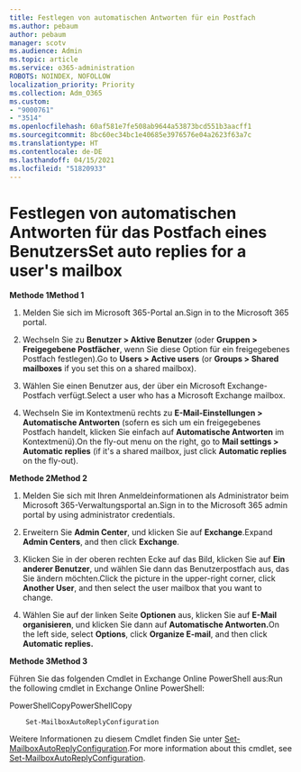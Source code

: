 ```yaml
---
title: Festlegen von automatischen Antworten für ein Postfach
ms.author: pebaum
author: pebaum
manager: scotv
ms.audience: Admin
ms.topic: article
ms.service: o365-administration
ROBOTS: NOINDEX, NOFOLLOW
localization_priority: Priority
ms.collection: Adm_O365
ms.custom:
- "9000761"
- "3514"
ms.openlocfilehash: 60af581e7fe508ab9644a53873bcd551b3aacff1
ms.sourcegitcommit: 8bc60ec34bc1e40685e3976576e04a2623f63a7c
ms.translationtype: HT
ms.contentlocale: de-DE
ms.lasthandoff: 04/15/2021
ms.locfileid: "51820933"
---
```

# <a name="set-auto-replies-for-a-users-mailbox"></a><span data-ttu-id="c4351-102">Festlegen von automatischen Antworten für das Postfach eines Benutzers</span><span class="sxs-lookup"><span data-stu-id="c4351-102">Set auto replies for a user's mailbox</span></span>

<span data-ttu-id="c4351-103">**Methode 1**</span><span class="sxs-lookup"><span data-stu-id="c4351-103">**Method 1**</span></span>

1. <span data-ttu-id="c4351-104">Melden Sie sich im Microsoft 365-Portal an.</span><span class="sxs-lookup"><span data-stu-id="c4351-104">Sign in to the Microsoft 365 portal.</span></span>

2. <span data-ttu-id="c4351-105">Wechseln Sie zu **Benutzer > Aktive Benutzer** (oder **Gruppen > Freigegebene Postfächer**, wenn Sie diese Option für ein freigegebenes Postfach festlegen).</span><span class="sxs-lookup"><span data-stu-id="c4351-105">Go to **Users > Active users** (or **Groups > Shared mailboxes** if you set this on a shared mailbox).</span></span>

3. <span data-ttu-id="c4351-106">Wählen Sie einen Benutzer aus, der über ein Microsoft Exchange-Postfach verfügt.</span><span class="sxs-lookup"><span data-stu-id="c4351-106">Select a user who has a Microsoft Exchange mailbox.</span></span>

4. <span data-ttu-id="c4351-107">Wechseln Sie im Kontextmenü rechts zu **E-Mail-Einstellungen > Automatische Antworten** (sofern es sich um ein freigegebenes Postfach handelt, klicken Sie einfach auf **Automatische Antworten** im Kontextmenü).</span><span class="sxs-lookup"><span data-stu-id="c4351-107">On the fly-out menu on the right, go to **Mail settings > Automatic replies** (if it's a shared mailbox, just click **Automatic replies** on the fly-out).</span></span>

<span data-ttu-id="c4351-108">**Methode 2**</span><span class="sxs-lookup"><span data-stu-id="c4351-108">**Method 2**</span></span>

1. <span data-ttu-id="c4351-109">Melden Sie sich mit Ihren Anmeldeinformationen als Administrator beim Microsoft 365-Verwaltungsportal an.</span><span class="sxs-lookup"><span data-stu-id="c4351-109">Sign in to the Microsoft 365 admin portal by using administrator credentials.</span></span>

2. <span data-ttu-id="c4351-110">Erweitern Sie **Admin Center**, und klicken Sie auf **Exchange**.</span><span class="sxs-lookup"><span data-stu-id="c4351-110">Expand **Admin Centers**, and then click **Exchange**.</span></span>

3. <span data-ttu-id="c4351-111">Klicken Sie in der oberen rechten Ecke auf das Bild, klicken Sie auf **Ein anderer Benutzer**, und wählen Sie dann das Benutzerpostfach aus, das Sie ändern möchten.</span><span class="sxs-lookup"><span data-stu-id="c4351-111">Click the picture in the upper-right corner, click **Another User**, and then select the user mailbox that you want to change.</span></span>

4. <span data-ttu-id="c4351-112">Wählen Sie auf der linken Seite **Optionen** aus, klicken Sie auf **E-Mail organisieren**, und klicken Sie dann auf **Automatische Antworten.**</span><span class="sxs-lookup"><span data-stu-id="c4351-112">On the left side, select **Options**, click **Organize E-mail**, and then click **Automatic replies.**</span></span>

<span data-ttu-id="c4351-113">**Methode 3**</span><span class="sxs-lookup"><span data-stu-id="c4351-113">**Method 3**</span></span>

<span data-ttu-id="c4351-114">Führen Sie das folgenden Cmdlet in Exchange Online PowerShell aus:</span><span class="sxs-lookup"><span data-stu-id="c4351-114">Run the following cmdlet in Exchange Online PowerShell:</span></span>

<span data-ttu-id="c4351-115">PowerShellCopy</span><span class="sxs-lookup"><span data-stu-id="c4351-115">PowerShellCopy</span></span>

```
    Set-MailboxAutoReplyConfiguration
```

<span data-ttu-id="c4351-116">Weitere Informationen zu diesem Cmdlet finden Sie unter [Set-MailboxAutoReplyConfiguration](https://docs.microsoft.com/powershell/module/exchange/mailboxes/set-mailboxautoreplyconfiguration).</span><span class="sxs-lookup"><span data-stu-id="c4351-116">For more information about this cmdlet, see [Set-MailboxAutoReplyConfiguration](https://docs.microsoft.com/powershell/module/exchange/mailboxes/set-mailboxautoreplyconfiguration).</span></span>
